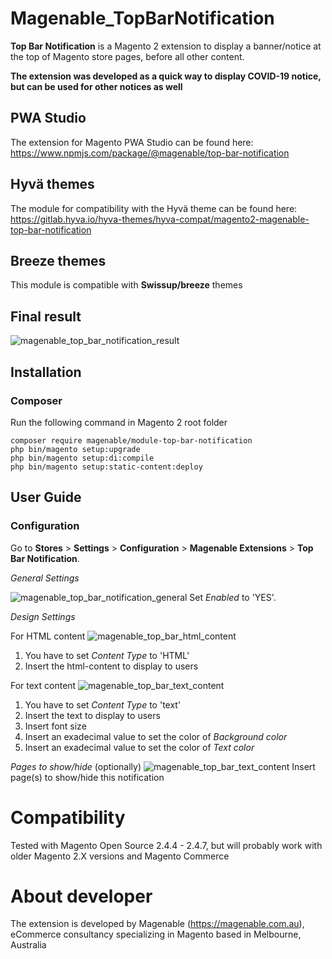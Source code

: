# Magenable_TopBarNotification

**Top Bar Notification** is a Magento 2 extension to display a banner/notice at the top of Magento store pages, before all other content.

**The extension was developed as a quick way to display COVID-19 notice, but can be used for other notices as well**

## PWA Studio
The extension for Magento PWA Studio can be found here: https://www.npmjs.com/package/@magenable/top-bar-notification

## Hyvä themes
The module for compatibility with the Hyvä theme can be found here:
https://gitlab.hyva.io/hyva-themes/hyva-compat/magento2-magenable-top-bar-notification

## Breeze themes
This module is compatible with **Swissup/breeze** themes

## Final result

![magenable_top_bar_notification_result](https://user-images.githubusercontent.com/22763909/79934790-613f9200-848e-11ea-8eb8-4e2a9d85cc6e.png)

## Installation

### Composer

Run the following command in Magento 2 root folder

```
composer require magenable/module-top-bar-notification
php bin/magento setup:upgrade
php bin/magento setup:di:compile
php bin/magento setup:static-content:deploy
```
## User Guide

### Configuration

Go to **Stores** > **Settings** > **Configuration** > **Magenable Extensions** > **Top Bar Notification**.

*General Settings*

![magenable_top_bar_notification_general](https://user-images.githubusercontent.com/22763909/79934990-c4c9bf80-848e-11ea-8500-5918bf001cb7.png)
Set *Enabled* to 'YES'.

*Design Settings*

For HTML content
![magenable_top_bar_html_content](https://user-images.githubusercontent.com/22763909/79935583-3d7d4b80-8490-11ea-9c29-78177c002c01.png)
1. You have to set *Content Type* to 'HTML'
2. Insert the html-content to display to users

For text content
![magenable_top_bar_text_content](https://user-images.githubusercontent.com/22763909/79935614-5c7bdd80-8490-11ea-9329-023c41caa0c0.png)
1. You have to set *Content Type* to 'text'
2. Insert the text to display to users
3. Insert font size
4. Insert an exadecimal value to set the color of *Background color*
5. Insert an exadecimal value to set the color of *Text color*

*Pages to show/hide* (optionally)
![magenable_top_bar_text_content](https://user-images.githubusercontent.com/22763909/79935677-75848e80-8490-11ea-9260-913a6d3cfd91.png)
Insert page(s) to show/hide this notification

# Compatibility

Tested with Magento Open Source 2.4.4 - 2.4.7, but will probably work with older Magento 2.X versions and Magento Commerce

# About developer

The extension is developed by Magenable (https://magenable.com.au), eCommerce consultancy specializing in Magento based in Melbourne, Australia
